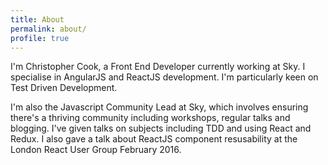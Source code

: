 ```yaml
---
title: About
permalink: about/
profile: true
---
```


I'm Christopher Cook, a Front End Developer currently working at Sky. I specialise in AngularJS and ReactJS development. I'm particularly keen on Test Driven Development.

I'm also the Javascript Community Lead at Sky, which involves ensuring there's a thriving community including workshops, regular talks and blogging. I've given talks on subjects including TDD and using React and Redux. I also gave a talk about ReactJS component resusability at the London React User Group February 2016.
